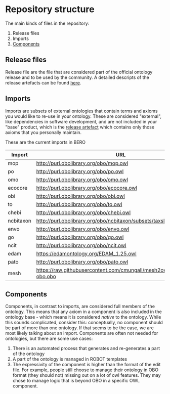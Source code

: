 # Repository structure

The main kinds of files in the repository:

1. Release files
2. Imports
3. [Components](#Components)

## Release files
Release file are the file that are considered part of the official ontology release and to be used by the community. A detailed descripts of the release artefacts can be found [here](https://github.com/INCATools/ontology-development-kit/blob/master/docs/ReleaseArtefacts.md).

## Imports
Imports are subsets of external ontologies that contain terms and axioms you would like to re-use in your ontology. These are considered "external", like dependencies in software development, and are not included in your "base" product, which is the [release artefact](https://github.com/INCATools/ontology-development-kit/blob/master/docs/ReleaseArtefacts.md) which contains only those axioms that you personally maintain.

These are the current imports in BERO

| Import | URL | Type |
| ------ | --- | ---- |
| mop | http://purl.obolibrary.org/obo/mop.owl | None |
| po | http://purl.obolibrary.org/obo/po.owl | None |
| omo | http://purl.obolibrary.org/obo/omo.owl | None |
| ecocore | http://purl.obolibrary.org/obo/ecocore.owl | None |
| obi | http://purl.obolibrary.org/obo/obi.owl | None |
| to | http://purl.obolibrary.org/obo/to.owl | None |
| chebi | http://purl.obolibrary.org/obo/chebi.owl | mirror |
| ncbitaxon | http://purl.obolibrary.org/obo/ncbitaxon/subsets/taxslim.owl | None |
| envo | http://purl.obolibrary.org/obo/envo.owl | None |
| go | http://purl.obolibrary.org/obo/go.owl | None |
| ncit | http://purl.obolibrary.org/obo/ncit.owl | custom |
| edam | https://edamontology.org/EDAM_1.25.owl | custom |
| pato | http://purl.obolibrary.org/obo/pato.owl | custom |
| mesh | https://raw.githubusercontent.com/cmungall/mesh2owl/master/mesh-obo.obo | custom |

## Components
Components, in contrast to imports, are considered full members of the ontology. This means that any axiom in a component is also included in the ontology base - which means it is considered _native_ to the ontology. While this sounds complicated, consider this: conceptually, no component should be part of more than one ontology. If that seems to be the case, we are most likely talking about an import. Components are often not needed for ontologies, but there are some use cases:

1. There is an automated process that generates and re-generates a part of the ontology
2. A part of the ontology is managed in ROBOT templates
3. The expressivity of the component is higher than the format of the edit file. For example, people still choose to manage their ontology in OBO format (they should not) missing out on a lot of owl features. They may chose to manage logic that is beyond OBO in a specific OWL component.



